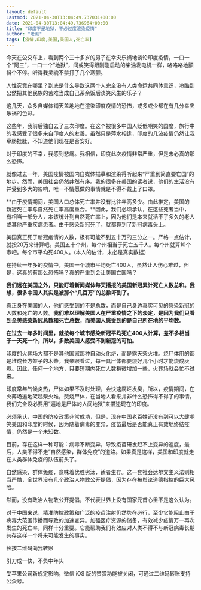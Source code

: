 ```yaml
---
layout: default
Lastmod: 2021-04-30T13:04:49.737031+00:00
date: 2021-04-30T13:04:49.736964+00:00
title: "印度不是地狱，不必过度渲染疫情"
author: "老虱"
tags: [疫情,印度,美国,美国人,死亡率]
---
```


今天在公交车上，看到两个三十多岁的男子在幸灾乐祸地谈论印度疫情，一口一个“阿三”，一口一个“地狱”，间或笑得跟刚刚启动的柴油发电机一样，咯咯咯地颤抖个不停。听得我灵魂不禁打了几个寒颤。  

人性究竟在哪里？到底是什么导致这两个人完全没有人类命运共同体意识，冷酷到公然把其他民族的苦难当成自己茶余饭后谈笑风生的乐子？

这几天，众多自媒体铺天盖地地在渲染印度疫情的恐怖，或多或少都在有几分幸灾乐祸的色彩。

这些年，我前后独自去了三次印度。在这个被很多中国人贬低嘲笑的国度，旅行中的我感受了很多来自印度人的友善。虽然只是萍水相逢，印度的几波疫情仍然让我牵肠挂肚，不知道他们现在是否安好。

对于印度的不幸，我感到悲痛。我相信，印度此次疫情非常严重，但是未必真的那么恐怖。

就像过去一年，美国疫情被国内自媒体描摹和渲染得听起来“严重到简直要亡国”的地步。然而，美国社会仍然井然有序。我的很多在美国的读者说，他们的生活没有并受到多大的影响，唯一不情愿做的事情就是不得不戴上了口罩。

**由于疫情期间，美国人口总体死亡率并没有比往年高多少。由此推定，美国的新冠死亡率与自然死亡率高度重合。**因此，我们必须承认，在这些死者当中，有相当一部分人，本该统计到自然死亡率上，因为他们是本来就活不了多久的老人或其他严重疾病患者。由于感染新冠死了，就都算到了新冠病毒头上。

美国真正死于新冠疫情的人数，极有可能不到五十万的三分之一。严格一点估计，就按20万来计算吧。美国五十个州，每个州相当于死亡五千人。每个州就算10个市吧。每个市平均死400人。(本人的估计，未必是真实数据）

在持续一年多的疫情中，美国一个城市平均死亡400人，虽然让人伤心难过，但是，这真的有那么恐怖吗？真的严重到会让美国亡国吗？

**我们远在美国之外，只能盯着新闻媒体每天播报的美国新冠累计死亡人数总和。我想，很多中国人其实是被那个“几百万”的总数吓到了。**

真正身在美国的人，他们感受到的不是总数，而是自己身边真实可见的感染新冠的人数和死亡的人数。**我们难以理解美国人在严重疫情之下的淡定，是因为我们只看到全美感染新冠总数和死亡总数，而美国人感受到的是自己所在地的平均数。**

**在过去一年多时间里，就按每个城市感染新冠平均死亡400人计算，差不多相当于一天死一个，所以，多数美国人感受不到新冠的可怕。**

印度的火葬场大都不是其他国家那种自动火化炉，而是露天柴火堆。烧尸体用的都是堆成长方架子的木柴。我亲眼看过，每一具尸体都要烧好几个小时才能烧成灰烬。因此，任何一个地方，只要短期内死亡人数稍微增加一些，火葬场就会忙不过来。

印度常年气候炎热，尸体如果不及时处理，会快速腐烂发臭，所以，疫情期间，在火葬场遍地架起柴火堆，焚烧尸体，在当地人看来并非什么恐怖得不得了的事情。我们完全没必要用“遍地是尸体的人间地狱”来描述现在的印度。

必须承认，中国的防疫政策非常成功，但是，现在中国老百姓还没有到可以大肆嘲笑美国和印度的时候，因为随着病毒的变异，疫苗最后是否能真正有效地终结疫情，仍然是一个未知数。

目前，存在这样一种可能：病毒不断变异，导致疫苗研发赶不上变异的速度，最后，人类不得不走“自然感染，群体免疫”的道路。如果真是这样，美国和印度就走在人类群体免疫的队伍前头了。  

自然感染，群体免疫，意味着优胜劣汰，适者生存。这一套社会达尔文主义法则相当严酷，全世界没有几个政治人物敢公开提倡，因为存在被舆论道德指控的巨大风险。

然而，没有政治人物敢公开提倡，不代表世界上没有国家元首心里不是这么认为。

对于中国来说，精准防控政策和广泛的疫苗注射仍然势在必行，至少它能阻止由于病毒大范围传播而导致的加速变异。加强医疗资源的储备，有效减少疫情万一再次发生的死亡率，同样十分重要。它能帮助我们有效应对人类不得不与新冠病毒长期共存这样一个将来可能发生的事实。

长按二维码向我转账

引刀成一快，不负中年头

受苹果公司新规定影响，微信 iOS 版的赞赏功能被关闭，可通过二维码转账支持公众号。

